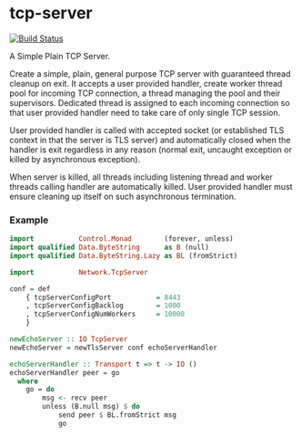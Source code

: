 # tcp-server

[![Build Status](https://travis-ci.org/nshimaza/tcp-server.svg?branch=master)](https://travis-ci.org/nshimaza/tcp-server)

A Simple Plain TCP Server.

Create a simple, plain, general purpose TCP server with guaranteed thread cleanup on exit.  It accepts a user provided
handler, create worker thread pool for incoming TCP connection, a thread managing the pool and their supervisors.
Dedicated thread is assigned to each incoming connection so that user provided handler need to take care of only single
TCP session.

User provided handler is called with accepted socket (or established TLS context in that the server is TLS server) and
automatically closed when the handler is exit regardless in any reason (normal exit, uncaught exception or killed by
asynchronous exception).

When server is killed, all threads including listening thread and worker threads calling handler are automatically
killed.  User provided handler must ensure cleaning up itself on such asynchronous termination.


### Example

```haskell
import           Control.Monad        (forever, unless)
import qualified Data.ByteString      as B (null)
import qualified Data.ByteString.Lazy as BL (fromStrict)

import           Network.TcpServer

conf = def
    { tcpServerConfigPort           = 8443
    , tcpServerConfigBacklog        = 1000
    , tcpServerConfigNumWorkers     = 10000
    }

newEchoServer :: IO TcpServer
newEchoServer = newTlsServer conf echoServerHandler

echoServerHandler :: Transport t => t -> IO ()
echoServerHandler peer = go
  where
    go = do
        msg <- recv peer
        unless (B.null msg) $ do
            send peer $ BL.fromStrict msg
            go
```
